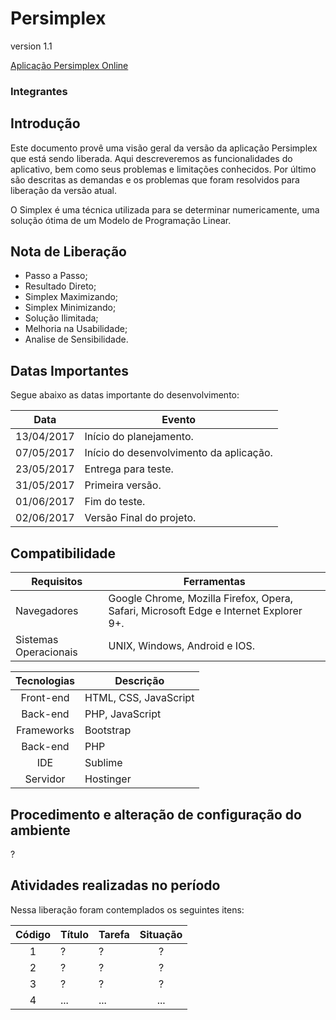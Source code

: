 # Persimplex

version 1.1

[Aplicação Persimplex Online](http://www.persimplex.esy.es/TelaPrincipal.html)

### Integrantes

## Introdução
Este documento provê uma visão geral da versão da aplicação Persimplex que está sendo liberada. Aqui descreveremos as funcionalidades do aplicativo, bem como seus problemas e limitações conhecidos. Por último são descritas as demandas e os problemas que foram resolvidos para liberação da versão atual.

O Simplex é uma técnica utilizada para se determinar numericamente, uma solução ótima de um Modelo de Programação Linear.

## Nota de Liberação
* Passo a Passo;
* Resultado Direto;
* Simplex Maximizando;
* Simplex Minimizando;
* Solução Ilimitada;
* Melhoria na Usabilidade;
* Analise de Sensibilidade.

## Datas Importantes
Segue abaixo as datas importante do desenvolvimento:

| Data  | Evento    |
|:-----:|-----------|
| 13/04/2017    | Início do planejamento.   |
| 07/05/2017    | Início do desenvolvimento da aplicação.   |
| 23/05/2017    | Entrega para teste.  |
| 31/05/2017    | Primeira versão.  |
| 01/06/2017    | Fim do teste.    |
| 02/06/2017    | Versão Final do projeto.    |


## Compatibilidade

| Requisitos    | Ferramentas   |
|---------------|---------------|
| Navegadores   | Google Chrome, Mozilla Firefox, Opera, Safari, Microsoft Edge e Internet Explorer 9+.     |
| Sistemas Operacionais     | UNIX, Windows, Android e IOS.    |

| Tecnologias   | Descrição |
|:-------------:|-----------|
| Front-end | HTML, CSS, JavaScript |
| Back-end  | PHP, JavaScript  |
| Frameworks    | Bootstrap     |
| Back-end  | PHP  |
| IDE    | Sublime   |
| Servidor  | Hostinger    |

## Procedimento e alteração de configuração do ambiente

?

## Atividades realizadas no período
Nessa liberação foram contemplados os seguintes itens:

| Código    | Título    | Tarefa    | Situação  |
|:---------:|-----------|-----------|:---------:|
| 1 | ?    | ?    | ? |
| 2 | ?   | ?   | ? |
| 3 | ?   | ?  | ? |
| 4 | ...     | ...     | ...     |
